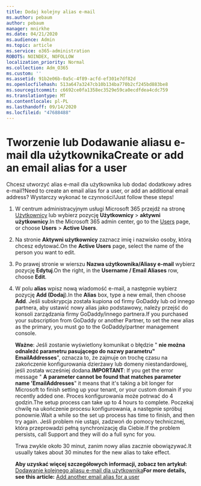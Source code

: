 ```yaml
---
title: Dodaj kolejny alias e-mail
ms.author: pebaum
author: pebaum
manager: mnirkhe
ms.date: 04/21/2020
ms.audience: Admin
ms.topic: article
ms.service: o365-administration
ROBOTS: NOINDEX, NOFOLLOW
localization_priority: Normal
ms.collection: Adm_O365
ms.custom: ''
ms.assetid: 91b2e06b-0a5c-4f89-acfd-ef301e7df82d
ms.openlocfilehash: 513a647a3247cb10b134ba770b2cf245bd883be8
ms.sourcegitcommit: c6692ce0fa1358ec3529e59ca0ecdfdea4cdc759
ms.translationtype: MT
ms.contentlocale: pl-PL
ms.lasthandoff: 09/14/2020
ms.locfileid: "47688488"
---
```

# <a name="create-or-add-an-email-alias-for-a-user"></a><span data-ttu-id="d1b97-102">Tworzenie lub Dodawanie aliasu e-mail dla użytkownika</span><span class="sxs-lookup"><span data-stu-id="d1b97-102">Create or add an email alias for a user</span></span>

<span data-ttu-id="d1b97-103">Chcesz utworzyć alias e-mail dla użytkownika lub dodać dodatkowy adres e-mail?</span><span class="sxs-lookup"><span data-stu-id="d1b97-103">Need to create an email alias for a user, or add an additional email address?</span></span> <span data-ttu-id="d1b97-104">Wystarczy wykonać te czynności!</span><span class="sxs-lookup"><span data-stu-id="d1b97-104">Just follow these steps!</span></span>
  
1. <span data-ttu-id="d1b97-105">W centrum administracyjnym usługi Microsoft 365 przejdź na stronę [Użytkownicy](https://go.microsoft.com/fwlink/p/?linkid=834822) lub wybierz pozycję **Użytkownicy** \> **aktywni użytkownicy**.</span><span class="sxs-lookup"><span data-stu-id="d1b97-105">In the Microsoft 365 admin center, go to the [Users](https://go.microsoft.com/fwlink/p/?linkid=834822) page, or choose **Users** \> **Active Users**.</span></span>
    
2. <span data-ttu-id="d1b97-106">Na stronie **Aktywni użytkownicy** zaznacz imię i nazwisko osoby, którą chcesz edytować.</span><span class="sxs-lookup"><span data-stu-id="d1b97-106">On the **Active Users** page, select the name of the person you want to edit.</span></span> 
    
3. <span data-ttu-id="d1b97-107">Po prawej stronie w wierszu **Nazwa użytkownika/Aliasy e-mail** wybierz pozycję **Edytuj**.</span><span class="sxs-lookup"><span data-stu-id="d1b97-107">On the right, in the **Username / Email Aliases** row, choose **Edit**.</span></span>
    
4. <span data-ttu-id="d1b97-108">W polu **alias** wpisz nową wiadomość e-mail, a następnie wybierz pozycję **Add (Dodaj**).</span><span class="sxs-lookup"><span data-stu-id="d1b97-108">In the **Alias** box, type a new email, then choose **Add**.</span></span> <span data-ttu-id="d1b97-109">Jeśli subskrypcja została kupiona od firmy GoDaddy lub od innego partnera, aby ustawić nowy alias jako podstawowy, należy przejść do konsoli zarządzania firmy GoDaddy/innego partnera.</span><span class="sxs-lookup"><span data-stu-id="d1b97-109">If you purchased your subscription from GoDaddy or another Partner, to set the new alias as the primary, you must go to the GoDaddy/partner management console.</span></span> 
    
    <span data-ttu-id="d1b97-110">**Ważne**: Jeśli zostanie wyświetlony komunikat o błędzie " **nie można odnaleźć parametru pasującego do nazwy parametru" EmailAddresses**", oznacza to, że zajmuje on trochę czasu na zakończenie konfigurowania dzierżawy lub domeny niestandardowej, jeśli została wcześniej dodana.</span><span class="sxs-lookup"><span data-stu-id="d1b97-110">**IMPORTANT**: If you get the error message " **A parameter cannot be found that matches parameter name 'EmailAddresses**" it means that it's taking a bit longer for Microsoft to finish setting up your tenant, or your custom domain if you recently added one.</span></span> <span data-ttu-id="d1b97-111">Proces konfigurowania może potrwać do 4 godzin.</span><span class="sxs-lookup"><span data-stu-id="d1b97-111">The setup process can take up to 4 hours to complete.</span></span> <span data-ttu-id="d1b97-112">Poczekaj chwilę na ukończenie procesu konfigurowania, a następnie spróbuj ponownie.</span><span class="sxs-lookup"><span data-stu-id="d1b97-112">Wait a while so the set up process has time to finish, and then try again.</span></span> <span data-ttu-id="d1b97-113">Jeśli problem nie ustąpi, zadzwoń do pomocy technicznej, która przeprowadzi pełną synchronizację dla Ciebie.</span><span class="sxs-lookup"><span data-stu-id="d1b97-113">If the problem persists, call Support and they will do a full sync for you.</span></span>
    
    <span data-ttu-id="d1b97-114">Trwa zwykle około 30 minut, zanim nowy alias zacznie obowiązywać.</span><span class="sxs-lookup"><span data-stu-id="d1b97-114">It usually takes about 30 minutes for the new alias to take effect.</span></span>
    
    <span data-ttu-id="d1b97-115">**Aby uzyskać więcej szczegółowych informacji, zobacz ten artykuł:** [Dodawanie kolejnego aliasu e-mail dla użytkownika](https://docs.microsoft.com/microsoft-365/admin/email/add-another-email-alias-for-a-user)</span><span class="sxs-lookup"><span data-stu-id="d1b97-115">**For more details, see this article:** [Add another email alias for a user](https://docs.microsoft.com/microsoft-365/admin/email/add-another-email-alias-for-a-user)</span></span>
    

